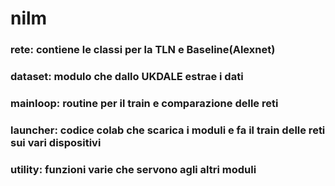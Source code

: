 # nilm
### rete:     contiene le classi per la TLN e Baseline(Alexnet)
### dataset:  modulo che dallo UKDALE estrae i dati
### mainloop: routine per il train e comparazione delle reti
### launcher: codice colab che scarica i moduli e fa il train delle reti sui vari dispositivi
### utility:  funzioni varie che servono agli altri moduli

